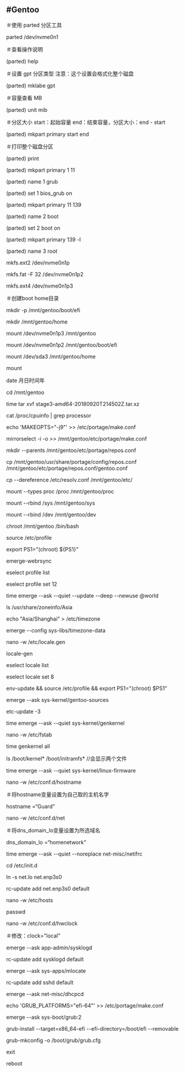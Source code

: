 #Gentoo
---

＃使用 parted 分区工具

parted /dev/nvme0n1

＃查看操作说明

(parted) help

＃设置 gpt 分区类型 注意：这个设置会格式化整个磁盘

(parted) mklabe gpt

＃容量查看 MB

(parted) unit mib

＃分区大小 start：起始容量 end：结束容量，分区大小：end - start

(parted) mkpart primary start end

＃打印整个磁盘分区

(parted) print

(parted) mkpart primary 1 11

(parted) name 1 grub

(parted) set 1 bios_grub on

(parted) mkpart primary 11 139

(parted) name 2 boot

(parted) set 2 boot on


(parted) mkpart primary 139 -l

(parted) name 3 root


mkfs.ext2 /dev/nvme0n1p

mkfs.fat -F 32 /dev/nvme0n1p2

mkfs.ext4 /dev/nvme0n1p3

＃创建boot home目录

mkdir -p /mnt/gentoo/boot/efi 

mkdir /mnt/gentoo/home

mount /dev/nvme0n1p3 /mnt/gentoo

mount /dev/nvme0n1p2 /mnt/gentoo/boot/efi

mount /dev/sda3 /mnt/gentoo/home

mount

date 月日时间年

cd /mnt/gentoo

time tar xvf stage3-amd64-20180920T214502Z.tar.xz

cat /proc/cpuinfo | grep processor

echo 'MAKEOPTS="-j9"' >> /etc/portage/make.conf

mirrorselect -i -o >> /mnt/gentoo/etc/portage/make.conf

mkdir --parents /mnt/gentoo/etc/portage/repos.conf

cp /mnt/gentoo/usr/share/portage/config/repos.conf /mnt/gentoo/etc/portage/repos.conf/gentoo.conf


cp --dereference /etc/resolv.conf /mnt/gentoo/etc/

mount --types proc /proc /mnt/gentoo/proc

mount --rbind /sys /mnt/gentoo/sys

mount --rbind /dev /mnt/gentoo/dev

chroot /mnt/gentoo /bin/bash

source /etc/profile

export PS1="(chroot) ${PS1}"

emerge-webrsync

eselect profile list

eselect profile set 12

time emerge --ask --quiet --update --deep --newuse @world

ls /usr/share/zoneinfo/Asia

echo "Asia/Shanghai" > /etc/timezone

emerge --config sys-libs/timezone-data

nano -w /etc/locale.gen

locale-gen

eselect locale list

eselect locale set 8

env-update && source /etc/profile && export PS1="(chroot) $PS1"

emerge --ask sys-kernel/gentoo-sources

etc-update -3

time emerge --ask --quiet sys-kernel/genkernel

nano -w /etc/fstab

time genkernel all

ls /boot/kernel* /boot/initramfs*
//会显示两个文件　　

time emerge --ask --quiet sys-kernel/linux-firmware

nano -w /etc/conf.d/hostname

＃将hostname变量设置为自己取的主机名字

hostname =“Guard”

nano -w /etc/conf.d/net

＃将dns_domain_lo变量设置为所选域名

dns_domain_lo =“homenetwork”

time emerge --ask  --quiet --noreplace net-misc/netifrc

cd /etc/init.d

ln -s net.lo net.enp3s0

rc-update add net.enp3s0 default


nano -w /etc/hosts

passwd

nano -w /etc/conf.d/hwclock

＃修改：clock="local"

emerge --ask app-admin/sysklogd

rc-update add sysklogd default

emerge --ask sys-apps/mlocate

rc-update add sshd default

emerge --ask net-misc/dhcpcd

echo 'GRUB_PLATFORMS="efi-64"' >> /etc/portage/make.conf

emerge --ask sys-boot/grub:2


grub-install --target=x86_64-efi --efi-directory=/boot/efi --removable

grub-mkconfig -o /boot/grub/grub.cfg

exit

reboot
